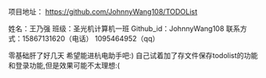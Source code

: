 项目地址：
https://github.com/JohnnyWang108/TODOList

姓名：王乃强 班级：圣光机计算机一班
Github_id：JohnnyWang108
联系方式：15867131620（电话）
1095464952（qq）

零基础肝了好几天 希望能进杭电助手吧:) 自己试着加了存文件保存todolist的功能和登录功能,但是效果可能不太理想:(